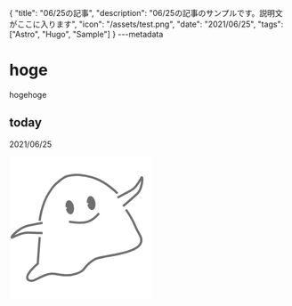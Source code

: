 {
  "title": "06/25の記事",
  "description": "06/25の記事のサンプルです。説明文がここに入ります",
  "icon": "/assets/test.png",
  "date": "2021/06/25",
  "tags": ["Astro", "Hugo", "Sample"]
}
---metadata

# hoge
hogehoge

## today
2021/06/25

![img](/assets/test.png)